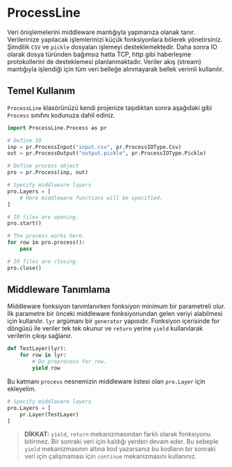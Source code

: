 # ProcessLine

Veri önişlemelerini middleware mantığıyla yapmanıza olanak tanır. Verilerinize yapılacak işlemlerinizi küçük fonksiyonlara bölerek yönetirsiniz. Şimdilik `CSV` ve `pickle` dosyaları işlemeyi desteklemektedir. Daha sonra  IO olarak dosya türünden bağımsız hatta TCP, http gibi haberleşme protokollerini de desteklemesi planlanmaktadır. Veriler akış (stream) mantığıyla işlendiği için tüm veri belleğe alınmayarak bellek verimli kullanılır.

## Temel Kullanım

`ProcessLine` klasörünüzü kendi projenize taşıdıktan sonra aşağıdaki gibi `Process` sınıfını kodunuza dahil ediniz.

```python
import ProcessLine.Process as pr

# Define IO
inp = pr.ProcessInput("input.csv", pr.ProcessIOType.Csv)
out = pr.ProcessOutput("output.pickle", pr.ProcessIOType.Pickle)

# Define process object
pro = pr.Process(inp, out)

# Specify middleware layers
pro.Layers = [
    # Here middleware functions will be specified.
]

# IO files are opening. 
pro.start()

# The process works here.
for row in pro.process():
    pass

# IO files are closing.
pro.close()
```

## Middleware Tanımlama

Middleware fonksiyon tanımlanırken fonksiyon minimum bir parametreli olur. İlk parametre bir önceki middleware fonksiyonundan gelen veriyi alabilmesi için kullanılır. `lyr` argümanı bir `generator` yapısıdır.  Fonksiyon içerisinde for döngüsü ile veriler tek tek okunur ve `return` yerine `yield` kullanılarak verilerin çıkışı sağlanır. 

```python
def TestLayer(lyr):
    for row in lyr:
        # Do preprocess for row.
        yield row
```

Bu katmanı `process` nesnemizin middleware listesi olan `pro.Layer` için ekleyelim.

```python
# Specify middleware layers
pro.Layers = [
    pr.Layer(TestLayer)
]
```



> **DİKKAT:** `yield`, `return` mekanizmasından farklı olarak fonksiyonu bitirmez. Bir sonraki veri için kaldığı yerden devam eder. Bu sebeple `yield` mekanizmasının altına kod yazarsanız bu kodların bir sonraki veri için çalışmaması için `continue` mekanizmasını kullanınız.